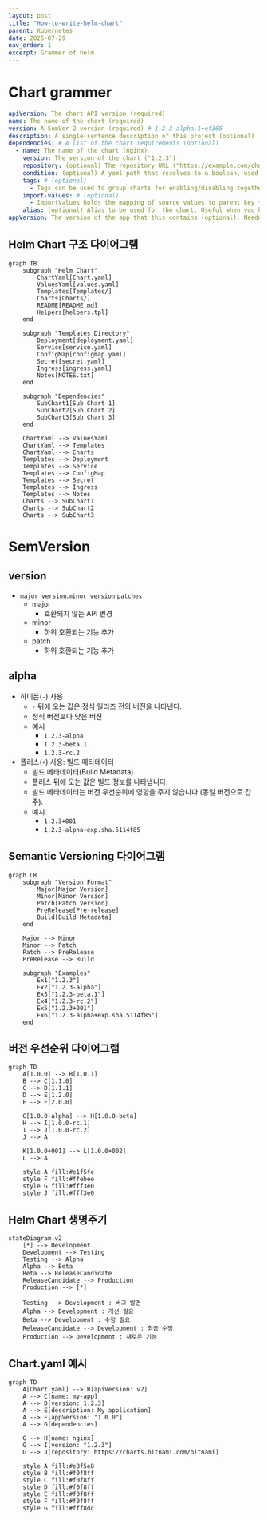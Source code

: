 ```yaml
---
layout: post
title: "How-to-write-helm-chart"
parent: Kubernetes
date: 2025-07-29
nav_order: 1
excerpt: Grammer of helm
---
```


# Chart grammer

```yaml
apiVersion: The chart API version (required)
name: The name of the chart (required)
version: A SemVer 2 version (required) # 1.2.3-alpha.1+ef365
description: A single-sentence description of this project (optional)
dependencies: # A list of the chart requirements (optional)
  - name: The name of the chart (nginx)
    version: The version of the chart ("1.2.3")
    repository: (optional) The repository URL ("https://example.com/charts") or alias ("@repo-name")
    condition: (optional) A yaml path that resolves to a boolean, used for enabling/disabling charts (e.g. subchart1.enabled )
    tags: # (optional)
      - Tags can be used to group charts for enabling/disabling together
    import-values: # (optional)
      - ImportValues holds the mapping of source values to parent key to be imported. Each item can be a string or pair of child/parent sublist items.
    alias: (optional) Alias to be used for the chart. Useful when you have to add the same chart multiple times
appVersion: The version of the app that this contains (optional). Needn't be SemVer. Quotes recommended. # "8.2.1"
```

## Helm Chart 구조 다이어그램

```mermaid
graph TB
    subgraph "Helm Chart"
        ChartYaml[Chart.yaml]
        ValuesYaml[values.yaml]
        Templates[Templates/]
        Charts[Charts/]
        README[README.md]
        Helpers[helpers.tpl]
    end

    subgraph "Templates Directory"
        Deployment[deployment.yaml]
        Service[service.yaml]
        ConfigMap[configmap.yaml]
        Secret[secret.yaml]
        Ingress[ingress.yaml]
        Notes[NOTES.txt]
    end

    subgraph "Dependencies"
        SubChart1[Sub Chart 1]
        SubChart2[Sub Chart 2]
        SubChart3[Sub Chart 3]
    end

    ChartYaml --> ValuesYaml
    ChartYaml --> Templates
    ChartYaml --> Charts
    Templates --> Deployment
    Templates --> Service
    Templates --> ConfigMap
    Templates --> Secret
    Templates --> Ingress
    Templates --> Notes
    Charts --> SubChart1
    Charts --> SubChart2
    Charts --> SubChart3
```

# SemVersion

## version

- `major version`.`minor version`.`patches`
  - major
    - 호환되지 않는 API 변경
  - minor
    - 하위 호환되는 기능 추가
  - patch
    - 하위 호환되는 기능 추가

## alpha

- 하이픈(`-`) 사용
  - `-` 뒤에 오는 값은 정식 릴리즈 전의 버전을 나타낸다.
  - 정식 버전보다 낮은 버전
  - 예시
    - `1.2.3-alpha`
    - `1.2.3-beta.1`
    - `1.2.3-rc.2`
- 플러스(`+`) 사용: 빌드 메타데이터
  - 빌드 메타데이터(Build Metadata)
  - 플러스 뒤에 오는 값은 빌드 정보를 나타냅니다.
  - 빌드 메타데이터는 버전 우선순위에 영향을 주지 않습니다 (동일 버전으로 간주).
  - 예시
    - `1.2.3+001`
    - `1.2.3-alpha+exp.sha.5114f85`

## Semantic Versioning 다이어그램

```mermaid
graph LR
    subgraph "Version Format"
        Major[Major Version]
        Minor[Minor Version]
        Patch[Patch Version]
        PreRelease[Pre-release]
        Build[Build Metadata]
    end

    Major --> Minor
    Minor --> Patch
    Patch --> PreRelease
    PreRelease --> Build

    subgraph "Examples"
        Ex1["1.2.3"]
        Ex2["1.2.3-alpha"]
        Ex3["1.2.3-beta.1"]
        Ex4["1.2.3-rc.2"]
        Ex5["1.2.3+001"]
        Ex6["1.2.3-alpha+exp.sha.5114f85"]
    end
```

## 버전 우선순위 다이어그램

```mermaid
graph TD
    A[1.0.0] --> B[1.0.1]
    B --> C[1.1.0]
    C --> D[1.1.1]
    D --> E[1.2.0]
    E --> F[2.0.0]

    G[1.0.0-alpha] --> H[1.0.0-beta]
    H --> I[1.0.0-rc.1]
    I --> J[1.0.0-rc.2]
    J --> A

    K[1.0.0+001] --> L[1.0.0+002]
    L --> A

    style A fill:#e1f5fe
    style F fill:#ffebee
    style G fill:#fff3e0
    style J fill:#fff3e0
```

## Helm Chart 생명주기

```mermaid
stateDiagram-v2
    [*] --> Development
    Development --> Testing
    Testing --> Alpha
    Alpha --> Beta
    Beta --> ReleaseCandidate
    ReleaseCandidate --> Production
    Production --> [*]

    Testing --> Development : 버그 발견
    Alpha --> Development : 개선 필요
    Beta --> Development : 수정 필요
    ReleaseCandidate --> Development : 최종 수정
    Production --> Development : 새로운 기능
```

## Chart.yaml 예시

```mermaid
graph TD
    A[Chart.yaml] --> B[apiVersion: v2]
    A --> C[name: my-app]
    A --> D[version: 1.2.3]
    A --> E[description: My application]
    A --> F[appVersion: "1.0.0"]
    A --> G[dependencies]

    G --> H[name: nginx]
    G --> I[version: "1.2.3"]
    G --> J[repository: https://charts.bitnami.com/bitnami]

    style A fill:#e8f5e8
    style B fill:#f0f8ff
    style C fill:#f0f8ff
    style D fill:#f0f8ff
    style E fill:#f0f8ff
    style F fill:#f0f8ff
    style G fill:#fff8dc
```
